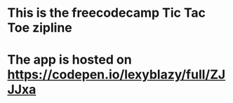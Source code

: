 # This is the freecodecamp Tic Tac Toe zipline

# The app is hosted on https://codepen.io/lexyblazy/full/ZJJJxa
